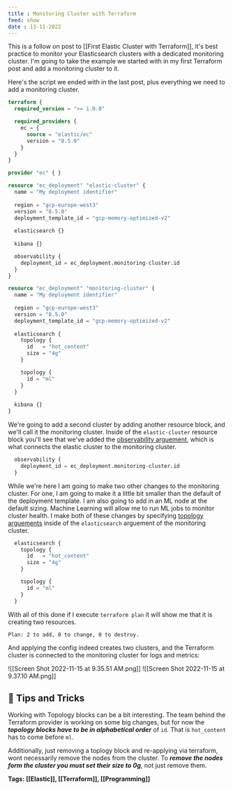 ```yaml
---
title : Monitoring Cluster with Terraform
feed: show
date : 13-11-2022
---
```


This is a follow on post to [[First Elastic Cluster with Terraform]], it's best practice to monitor your Elasticsearch clusters with a dedicated monitoring cluster. I'm going to take the example we started with in my first Terraform post and add a monitoring cluster to it.

Here's the script we ended with in the last post, plus everything we need to add a monitoring cluster.

```terraform
terraform {
  required_version = ">= 1.0.0"

  required_providers {
    ec = {
      source = "elastic/ec"
      version = "0.5.0"
    }
  }
}

provider "ec" { }

resource "ec_deployment" "elastic-cluster" {
  name = "My deployment identifier"
  
  region = "gcp-europe-west3"
  version = "8.5.0"
  deployment_template_id = "gcp-memory-optimized-v2"
  
  elasticsearch {}
  
  kibana {}

  observability {
    deployment_id = ec_deployment.monitoring-cluster.id
  }
}

resource "ec_deployment" "monitoring-cluster" {
  name = "My deployment identifier"
  
  region = "gcp-europe-west3"
  version = "8.5.0"
  deployment_template_id = "gcp-memory-optimized-v2"
  
  elasticsearch {
    topology {
      id   = "hot_content"
      size = "4g"
    }

    topology {
      id = "ml"
    }
  }
  
  kibana {}
}
```

We're going to add a second cluster by adding another resource block, and we'll call it the monitoring cluster. Inside of the `elastic-cluster` resource block you'll see that we've added the [observability arguement](https://registry.terraform.io/providers/elastic/ec/latest/docs/resources/ec_deployment#observability), which is what connects the elastic cluster to the monitoring cluster.

```terraform
  observability {
    deployment_id = ec_deployment.monitoring-cluster.id
  }
```

While we're here I am going to make two other changes to the monitoring cluster. For one, I am going to make it a little bit smaller than the default of the deployment template. I am also going to add in an ML node at the default sizing. Machine Learning will allow me to run ML jobs to monitor cluster health. I make both of these changes by specifying [topology arguements](https://registry.terraform.io/providers/elastic/ec/latest/docs/resources/ec_deployment#size) inside of the `elasticsearch`  arguement of the monitoring cluster.

```terraform
  elasticsearch {
    topology {
      id   = "hot_content"
      size = "4g"
    }

    topology {
      id = "ml"
    }
  }
```

With all of this done if I execute `terraform plan` it will show me that it is creating two resources.

```sh
Plan: 2 to add, 0 to change, 0 to destroy.
```

And applying the config indeed creates two clusters, and the Terraform cluster is connected to the monitoring cluster for logs and metrics:

![[Screen Shot 2022-11-15 at 9.35.51 AM.png]]
![[Screen Shot 2022-11-15 at 9.37.10 AM.png]]

## 🚨 Tips and Tricks
Working with Topology blocks can be a bit interesting. The team behind the Terraform provider is working on some big changes, but for now the ***topology blocks have to be in alphabetical order*** of `id`. That is `hot_content` has to come before `ml`.

Additionally, just removing a toplogy block and re-applying via terraform, wont necessarily remove the nodes from the cluster. To ***remove the nodes form the cluster you must set their size to 0g***, not just remove them.


**Tags: [[Elastic]], [[Terraform]], [[Programming]]**
